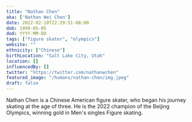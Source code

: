 ```yaml
---
title: "Nathan Chen"
aka: ['Nathan Wei Chen']
date: 2022-02-10T22:29:51-08:00
dob: 1999-05-05
dod: YYYY-MM-DD
tags: ["figure skater", "olympics"]
website: ""
ethnicity: ["Chinese"]
birthLocation: "Salt Lake City, Utah"
location: []
influencedBy: []
twitter: "https://twitter.com/nathanwchen"
featured_image: "/humans/nathan-chen/img.jpeg"
draft: false
---
```


Nathan Chen is a Chinese American figure skater, who began his journey skating at the age of three. He is the 2022 champion of the Beijing Olympics, winning gold in Men's singles Figure skating.